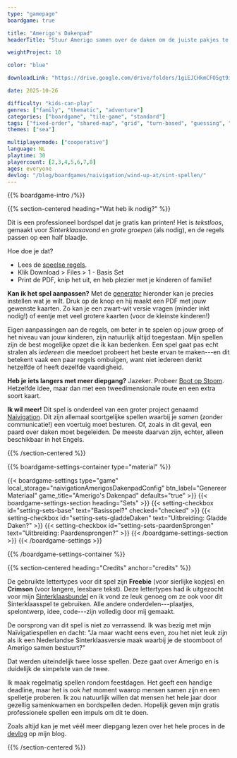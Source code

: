 ```yaml
---
type: "gamepage"
boardgame: true

title: "Amerigo's Dakenpad"
headerTitle: "Stuur Amerigo samen over de daken om de juiste pakjes te bezorgen voordat het Sinterklaasfeest voorbij is!"

weightProject: 10

color: "blue"

downloadLink: "https://drive.google.com/drive/folders/1giEJCHkmCFO5gt9ivfRdFmQZALJRELGf"

date: 2025-10-26

difficulty: "kids-can-play"
genres: ["family", "thematic", "adventure"]
categories: ["boardgame", "tile-game", "standard"]
tags: ["fixed-order", "shared-map", "grid", "turn-based", "guessing", "bias", "variable-setup", "orientation", "set-collection", "high-score"]
themes: ["sea"]

multiplayermode: ["cooperative"]
language: NL
playtime: 30
playercount: [2,3,4,5,6,7,8]
ages: everyone
devlog: "/blog/boardgames/naivigation/wind-up-at/sint-spellen/"
---
```


{{% boardgame-intro /%}}

{{% section-centered heading="Wat heb ik nodig?" %}}

Dit is een professioneel bordspel dat je gratis kan printen! Het is _tekstloos_, gemaakt voor _Sinterklaasavond_ en _grote groepen_ (als nodig), en de regels passen op een half blaadje.

Hoe doe je dat?

* Lees de [speelse regels](rules).
* Klik Download > Files > 1 - Basis Set
* Print de PDF, knip het uit, en heb plezier met je kinderen of familie!

**Kan ik het spel aanpassen?** Met de [generator](#material) hieronder kan je precies instellen wat je wilt. Druk op de knop en hij maakt een PDF met jouw gewenste kaarten. Zo kan je een zwart-wit versie vragen (minder inkt nodig!) of eentje met veel grotere kaarten (voor de kleinste kinderen!) 

Eigen aanpassingen aan de regels, om beter in te spelen op jouw groep of het niveau van jouw kinderen, zijn natuurlijk altijd toegestaan. Mijn spellen zijn de best mogelijke opzet die ik kan bedenken. Een spel gaat pas echt stralen als _iedereen_ die meedoet probeert het beste ervan te maken---en dit betekent vaak een paar regels ombuigen, want niet iedereen denkt hetzelfde of heeft dezelfde vaardigheid.

**Heb je iets langers met meer diepgang?** Jazeker. Probeer [Boot op Stoom](/naivigation/wind-up-at/boot-op-stoom/). Hetzelfde idee, maar dan met een tweedimensionale route en een extra soort kaart.

**Ik wil meer!** Dit spel is onderdeel van een groter project genaamd [Naivigation](/naivigation/). Dit zijn allemaal soortgelijke spellen waarbij je _samen_ (zonder communicatie!) een voertuig moet besturen. Of, zoals in dit geval, een paard over daken moet begeleiden. De meeste daarvan zijn, echter, alleen beschikbaar in het Engels.

{{% /section-centered %}}

{{% boardgame-settings-container type="material" %}}

{{< boardgame-settings type="game" local_storage="naivigationAmerigosDakenpadConfig" btn_label="Genereer Materiaal" game_title="Amerigo's Dakenpad" defaults="true" >}}
  {{< boardgame-settings-section heading="Sets" >}}
    {{< setting-checkbox id="setting-sets-base" text="Basisspel?" checked="checked" >}}
    {{< setting-checkbox id="setting-sets-gladdeDaken" text="Uitbreiding: Gladde Daken?" >}}
    {{< setting-checkbox id="setting-sets-paardenSprongen" text="Uitbreiding: Paardensprongen?" >}}
  {{< /boardgame-settings-section >}}
{{< /boardgame-settings >}}

{{% /boardgame-settings-container %}}

{{% section-centered heading="Credits" anchor="credits" %}}

De gebruikte lettertypes voor dit spel zijn **Freebie** (voor sierlijke kopjes) en **Crimson** (voor langere, leesbare tekst). Deze lettertypes had ik uitgezocht voor mijn [Sinterklaasbundel](https://tiamopastoor.com/books/de-laatste-piet-en-diens-veertig-versintsels/) en ik vond ze leuk genoeg om ze ook voor dit Sinterklaasspel te gebruiken. Alle andere onderdelen---plaatjes, spelontwerp, idee, code---zijn volledig door mij gemaakt.

De oorsprong van dit spel is niet zo verrassend. Ik was bezig met mijn Naïvigatiespellen en dacht: "Ja maar wacht eens even, zou het niet leuk zijn als ik een Nederlandse Sinterklaasversie maak waarbij je de stoomboot of Amerigo samen bestuurt?" 

Dat werden uiteindelijk twee losse spellen. Deze gaat over Amerigo en is duidelijk de simpelste van de twee.

Ik maak regelmatig spellen rondom feestdagen. Het geeft een handige deadline, maar het is ook _het_ moment waarop mensen samen zijn en een spelletje proberen. Ik zou natuurlijk willen dat mensen het hele jaar door gezellig samenkwamen en bordspellen deden. Hopelijk geven mijn gratis professionele spellen een impuls om dit te doen.

Zoals altijd kan je met véél meer diepgang lezen over het hele proces in de [devlog](/blog/boardgames/naivigation/sint-spellen/) op mijn blog.

{{% /section-centered %}}